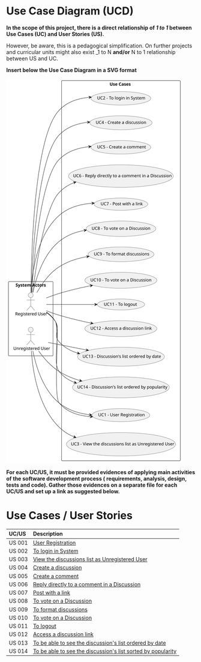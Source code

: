 # Use Case Diagram (UCD)

**In the scope of this project, there is a direct relationship of _1 to 1_ between Use Cases (UC) and User Stories (US).**

However, be aware, this is a pedagogical simplification. On further projects and curricular units might also exist _1 to
N **and/or** N to 1 relationship between US and UC.

**Insert below the Use Case Diagram in a SVG format**

![Use Case Diagram](svg/use-case-diagram.svg)

**For each UC/US, it must be provided evidences of applying main activities of the software development process (
requirements, analysis, design, tests and code). Gather those evidences on a separate file for each UC/US and set up a
link as suggested below.**

# Use Cases / User Stories

| UC/US  | Description                                   |                   
|:-------|:----------------------------------------------|
| US 001 | [User Registration](../../us001/Readme.md) |
| US 002 | [To login in System](../../us002/Readme.md) |                       |
| US 003 | [View the discussions list as Unregistered User ](../../us003/Readme.md)          |
| US 004 | [Create a discussion](../../us004/Readme.md)          |
| US 005 | [Create a comment](../../us005/Readme.md)          |
| US 006 | [Reply directly to a comment in a Discussion](../../us006/Readme.md)          |
| US 007 | [Post with a link](../../us007/readme.md)          |
| US 008 | [To vote on a Discussion](../../us008/readme.md)          |
| US 009 | [To format discussions](../../us009/readme.md)          |
| US 010 | [To vote on a Discussion](../../us010/readme.md)          |
| US 011 | [To logout](../../us011/readme.md)          |
| US 012 | [Access a discussion link](../../us012/readme.md)          |
| US 013 | [To be able to see the discussion's list ordered by date](../../us013/readme.md)          |
| US 014 | [To be able to see the discussion's list sorted by popularity](../../us014/readme.md)          |